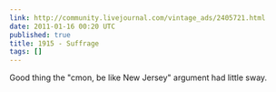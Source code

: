```yaml
---
link: http://community.livejournal.com/vintage_ads/2405721.html
date: 2011-01-16 00:20 UTC
published: true
title: 1915 - Suffrage
tags: []
---
```


Good thing the "cmon, be like New Jersey" argument had little sway.
